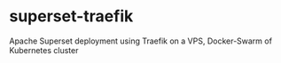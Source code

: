 # superset-traefik
Apache Superset deployment using Traefik on a VPS, Docker-Swarm of Kubernetes cluster
